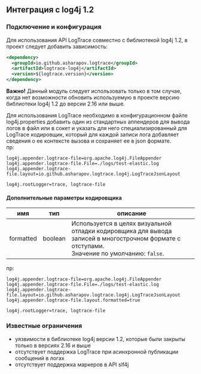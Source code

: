 ## Интеграция с log4j 1.2

### Подключение и конфигурация

Для использования API LogTrace совместно с библиотекой log4j 1.2, в проект следует добавить зависимость: 

```xml
<dependency>
  <groupId>io.github.asharapov.logtrace</groupId>
  <artifactId>logtrace-log4j</artifactId>
  <version>${logtrace.version}</version>
</dependency>
```
<strong>Важно!</strong> Данный модуль следует использовать только в том случае, когда нет возможности обновить используемую в проекте версию библиотеки log4j 1.2 до версии 2.16 или выше.

Для использования LogTrace необходимо в конфигурационном файле log4j.properties добавить 
один из стандартных аппендеров для вывода логов в файл или в сокет и указать для него специализированный 
для LogTrace кодировщик, который для каждой записи лога добавляет сведения о ее контексте вызова 
и сохраняет ее в json формате.  
 пр:
```properties
log4j.appender.logtrace-file=org.apache.log4j.FileAppender
log4j.appender.logtrace-file.File=./logs/test-elastic.log
log4j.appender.logtrace-file.layout=io.github.asharapov.logtrace.log4j.LogTraceJsonLayout

log4j.rootLogger=trace, logtrace-file
```

#### Дополнительные параметры кодировщика

| имя       | тип     | описание                               |
|-----------|---------|----------------------------------------|
| formatted | boolean | Используется в целях визуальной отладки кодировщика для вывода записей в многострочном формате с отступами.<br> Значение по умолчанию: `false`. |

пр:

```properties
log4j.appender.logtrace-file=org.apache.log4j.FileAppender
log4j.appender.logtrace-file.File=./logs/test-elastic.log
log4j.appender.logtrace-file.layout=io.github.asharapov.logtrace.log4j.LogTraceJsonLayout
log4j.appender.logtrace-file.layout.formatted=true

log4j.rootLogger=trace, logtrace-file
```

### Известные ограничения

- уязвимости в библиотеке log4j версии 1.2, которые были закрыты только в версиях 2.16 и выше 
- отсутствует поддержка LogTrace при асинхронной публикации сообщений в логах
- отсутствует поддержка маркеров в API slf4j

